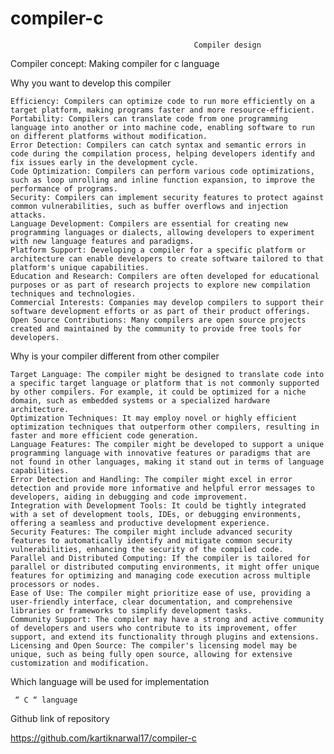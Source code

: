 # compiler-c
                                             Compiler design  


Compiler concept: Making compiler for c language 

Why you want to develop this compiler 

	Efficiency: Compilers can optimize code to run more efficiently on a target platform, making programs faster and more resource-efficient.
	Portability: Compilers can translate code from one programming language into another or into machine code, enabling software to run on different platforms without modification.
	Error Detection: Compilers can catch syntax and semantic errors in code during the compilation process, helping developers identify and fix issues early in the development cycle.
	Code Optimization: Compilers can perform various code optimizations, such as loop unrolling and inline function expansion, to improve the performance of programs.
	Security: Compilers can implement security features to protect against common vulnerabilities, such as buffer overflows and injection attacks.
	Language Development: Compilers are essential for creating new programming languages or dialects, allowing developers to experiment with new language features and paradigms.
	Platform Support: Developing a compiler for a specific platform or architecture can enable developers to create software tailored to that platform's unique capabilities.
	Education and Research: Compilers are often developed for educational purposes or as part of research projects to explore new compilation techniques and technologies.
	Commercial Interests: Companies may develop compilers to support their software development efforts or as part of their product offerings.
	Open Source Contributions: Many compilers are open source projects created and maintained by the community to provide free tools for developers.



Why is your compiler different from other compiler

	Target Language: The compiler might be designed to translate code into a specific target language or platform that is not commonly supported by other compilers. For example, it could be optimized for a niche domain, such as embedded systems or a specialized hardware architecture.
	Optimization Techniques: It may employ novel or highly efficient optimization techniques that outperform other compilers, resulting in faster and more efficient code generation.
	Language Features: The compiler might be developed to support a unique programming language with innovative features or paradigms that are not found in other languages, making it stand out in terms of language capabilities.
	Error Detection and Handling: The compiler might excel in error detection and provide more informative and helpful error messages to developers, aiding in debugging and code improvement.
	Integration with Development Tools: It could be tightly integrated with a set of development tools, IDEs, or debugging environments, offering a seamless and productive development experience.
	Security Features: The compiler might include advanced security features to automatically identify and mitigate common security vulnerabilities, enhancing the security of the compiled code.
	Parallel and Distributed Computing: If the compiler is tailored for parallel or distributed computing environments, it might offer unique features for optimizing and managing code execution across multiple processors or nodes.
	Ease of Use: The compiler might prioritize ease of use, providing a user-friendly interface, clear documentation, and comprehensive libraries or frameworks to simplify development tasks.
	Community Support: The compiler may have a strong and active community of developers and users who contribute to its improvement, offer support, and extend its functionality through plugins and extensions.
	Licensing and Open Source: The compiler's licensing model may be unique, such as being fully open source, allowing for extensive customization and modification.
 

Which language will be used for implementation

     “ C “ language 

Github link of repository
 
https://github.com/kartiknarwal17/compiler-c
